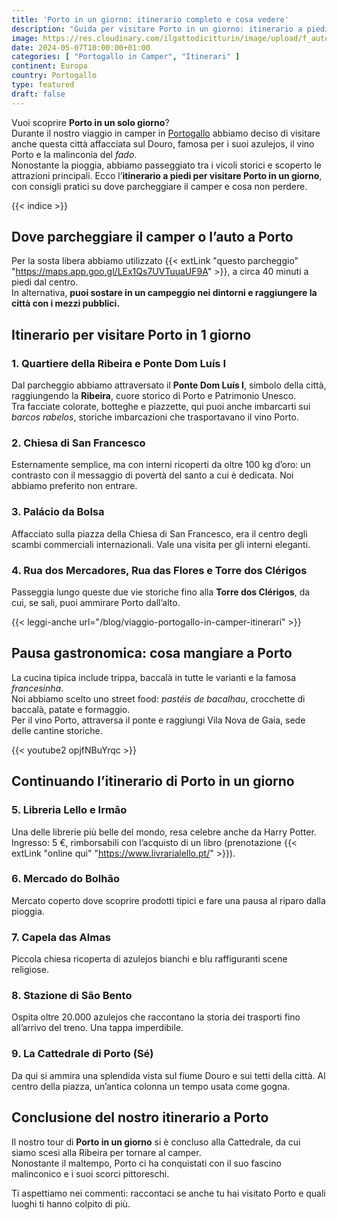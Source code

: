 ```yaml
---
title: 'Porto in un giorno: itinerario completo e cosa vedere'
description: "Guida per visitare Porto in un giorno: itinerario a piedi tra Ribeira, Libreria Lello, São Bento e le attrazioni imperdibili, con consigli su dove parcheggiare."
image: https://res.cloudinary.com/ilgattodicitturin/image/upload/f_auto,q_auto,w_800,dpr_auto/v1754641823/Articoli/turchia/Europa/porto-in-camper_xkrtwd.png
date: 2024-05-07T10:00:00+01:00
categories: [ "Portogallo in Camper", "Itinerari" ]
continent: Europa
country: Portogallo
type: featured
draft: false
---
```


Vuoi scoprire **Porto in un solo giorno**?  
Durante il nostro viaggio in camper in [Portogallo](/blog/viaggio-portogallo-in-camper-itinerari) abbiamo deciso di visitare anche questa città affacciata sul Douro, famosa per i suoi azulejos, il vino Porto e la malinconia del *fado*.  
Nonostante la pioggia, abbiamo passeggiato tra i vicoli storici e scoperto le attrazioni principali. Ecco l’**itinerario a piedi per visitare Porto in un giorno**, con consigli pratici su dove parcheggiare il camper e cosa non perdere.

{{< indice >}}

## Dove parcheggiare il camper o l’auto a Porto
Per la sosta libera abbiamo utilizzato {{< extLink "questo parcheggio" "https://maps.app.goo.gl/LEx1Qs7UVTuuaUF9A" >}}, a circa 40 minuti a piedi dal centro.  
In alternativa, **puoi sostare in un campeggio nei dintorni e raggiungere la città con i mezzi pubblici.**

## Itinerario per visitare Porto in 1 giorno

### 1. Quartiere della Ribeira e Ponte Dom Luís I
Dal parcheggio abbiamo attraversato il **Ponte Dom Luís I**, simbolo della città, raggiungendo la **Ribeira**, cuore storico di Porto e Patrimonio Unesco.  
Tra facciate colorate, botteghe e piazzette, qui puoi anche imbarcarti sui *barcos rabelos*, storiche imbarcazioni che trasportavano il vino Porto.

### 2. Chiesa di San Francesco
Esternamente semplice, ma con interni ricoperti da oltre 100 kg d’oro: un contrasto con il messaggio di povertà del santo a cui è dedicata. Noi abbiamo preferito non entrare.

### 3. Palácio da Bolsa
Affacciato sulla piazza della Chiesa di San Francesco, era il centro degli scambi commerciali internazionali. Vale una visita per gli interni eleganti.

### 4. Rua dos Mercadores, Rua das Flores e Torre dos Clérigos
Passeggia lungo queste due vie storiche fino alla **Torre dos Clérigos**, da cui, se sali, puoi ammirare Porto dall’alto.

{{< leggi-anche url="/blog/viaggio-portogallo-in-camper-itinerari" >}}

## Pausa gastronomica: cosa mangiare a Porto
La cucina tipica include trippa, baccalà in tutte le varianti e la famosa *francesinha*.  
Noi abbiamo scelto uno street food: *pastéis de bacalhau*, crocchette di baccalà, patate e formaggio.  
Per il vino Porto, attraversa il ponte e raggiungi Vila Nova de Gaia, sede delle cantine storiche.

{{< youtube2 opjfNBuYrqc >}}

## Continuando l’itinerario di Porto in un giorno

### 5. Libreria Lello e Irmão
Una delle librerie più belle del mondo, resa celebre anche da Harry Potter. Ingresso: 5 €, rimborsabili con l’acquisto di un libro (prenotazione {{< extLink "online qui" "https://www.livrarialello.pt/" >}}).

### 6. Mercado do Bolhão
Mercato coperto dove scoprire prodotti tipici e fare una pausa al riparo dalla pioggia.

### 7. Capela das Almas
Piccola chiesa ricoperta di azulejos bianchi e blu raffiguranti scene religiose.

### 8. Stazione di São Bento
Ospita oltre 20.000 azulejos che raccontano la storia dei trasporti fino all’arrivo del treno. Una tappa imperdibile.

### 9. La Cattedrale di Porto (Sé)
Da qui si ammira una splendida vista sul fiume Douro e sui tetti della città. Al centro della piazza, un’antica colonna un tempo usata come gogna.

## Conclusione del nostro itinerario a Porto
Il nostro tour di **Porto in un giorno** si è concluso alla Cattedrale, da cui siamo scesi alla Ribeira per tornare al camper.  
Nonostante il maltempo, Porto ci ha conquistati con il suo fascino malinconico e i suoi scorci pittoreschi.

Ti aspettiamo nei commenti: raccontaci se anche tu hai visitato Porto e quali luoghi ti hanno colpito di più.